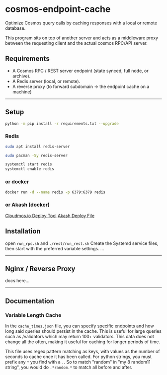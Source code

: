 # cosmos-endpoint-cache

Optimize Cosmos query calls by caching responses with a local or remote database.

This program sits on top of another server and acts as a middleware proxy between the requesting client and the actual cosmos RPC/API server.

## Requirements

- A Cosmos RPC / REST server endpoint (state synced, full node, or archive).
- A Redis server (local, or remote).
- A reverse proxy (to forward subdomain -> the endpoint cache on a machine)

---

## Setup

```bash
python -m pip install -r requirements.txt --upgrade
```

### Redis

```sh
sudo apt install redis-server

sudo pacman -Sy redis-server

systemctl start redis
systemctl enable redis
```

### or docker

```sh
docker run -d --name redis -p 6379:6379 redis
```

### or Akash (docker)

[Cloudmos.io Deploy Tool](https://cloudmos.io/cloud-deploy)
[Akash Deploy File](https://github.com/akash-network/awesome-akash/blob/master/redis/deploy.yaml)

## Installation

open `run_rpc.sh` and `./rest/run_rest.sh`
Create the Systemd service files, then start with the preferred variable settings.
...

---

## Nginx / Reverse Proxy

docs here...

---

## Documentation

### Variable Length Cache

In the `cache_times.json` file, you can specify specific endpoints and how long said queries should persist in the cache.
This is useful for large queries such as /validators which may return 100+ validators. This data does not change all the often, making it useful for caching for longer periods of time.

This file uses regex pattern matching as keys, with values as the number of seconds to cache once it has been called.
For python strings, you must prefix any `*` you find with a `.`. So to match "random" in "my 8 random11 string", you would do `.*random.*` to match all before and after.
